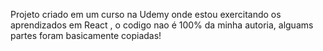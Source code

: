 Projeto criado em um curso na Udemy onde estou exercitando os aprendizados em React ,
o codigo nao é 100% da minha autoria, alguams partes foram basicamente copiadas!

